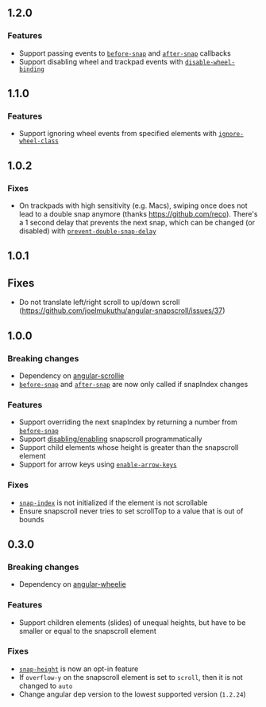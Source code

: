 ## 1.2.0

### Features
- Support passing events to [`before-snap`](DOCS.md#before-snap) and
[`after-snap`](DOCS.md#after-snap) callbacks
- Support disabling wheel and trackpad events with
[`disable-wheel-binding`](DOCS.md#disable-wheel-binding)

## 1.1.0

### Features
- Support ignoring wheel events from specified elements with
[`ignore-wheel-class`](DOCS.md#ignore-wheel-class)

## 1.0.2

### Fixes
- On trackpads with high sensitivity (e.g. Macs), swiping once does not lead to
a double snap anymore (thanks https://github.com/reco). There's a 1 second delay
that prevents the next snap, which can be changed (or disabled) with
[`prevent-double-snap-delay`](DOCS.md#prevent-double-snap-delay)

## 1.0.1

## Fixes
- Do not translate left/right scroll to up/down scroll
(https://github.com/joelmukuthu/angular-snapscroll/issues/37)

## 1.0.0

### Breaking changes
- Dependency on [angular-scrollie](https://github.com/joelmukuthu/angular-scrollie)
- [`before-snap`](DOCS.md#before-snap) and [`after-snap`](DOCS.md#after-snap) are
now only called if snapIndex changes

### Features
- Support overriding the next snapIndex by returning a number from
[`before-snap`](DOCS.md#before-snap)
- Support [disabling/enabling](DOCS.md#snapscroll-directive) snapscroll
programmatically
- Support child elements whose height is greater than the snapscroll element
- Support for arrow keys using [`enable-arrow-keys`](DOCS.md#enable-arrow-keys)

### Fixes
- [`snap-index`](DOCS.md#snap-index) is not initialized if the element is not
scrollable
- Ensure snapscroll never tries to set scrollTop to a value that is out of bounds

## 0.3.0

### Breaking changes
- Dependency on [angular-wheelie](https://github.com/joelmukuthu/angular-wheelie)

### Features
- Support children elements (slides) of unequal heights, but have to be smaller
or equal to the snapscroll element

### Fixes
- [`snap-height`](DOCS.md#snap-height) is now an opt-in feature
- If `overflow-y` on the snapscroll element is set to `scroll`, then it is not
changed to `auto`
- Change angular dep version to the lowest supported version (`1.2.24`)
